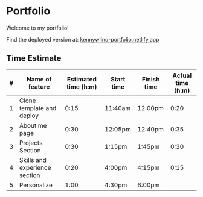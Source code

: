 # Portfolio

Welcome to my portfolio!

Find the deployed version at: [kennywlino-portfolio.netlify.app](https://kennywlino-portfolio.netlify.app/)

## Time Estimate

| #   | Name of feature               | Estimated time (h:m) | Start time | Finish time | Actual time (h:m) |
| --- | ----------------------------- | -------------------- | ---------- | ----------- | ----------------- |
| 1   | Clone template and deploy     | 0:15                 | 11:40am    | 12:00pm     | 0:20              |
| 2   | About me page                 | 0:30                 | 12:05pm    | 12:40pm     | 0:35              |
| 3   | Projects Section              | 0:30                 | 1:15pm     | 1:45pm      | 0:30              |
| 4   | Skills and experience section | 0:20                 | 4:00pm     | 4:15pm      | 0:15              |
| 5   | Personalize                   | 1:00                 | 4:30pm     | 6:00pm      |                   |
